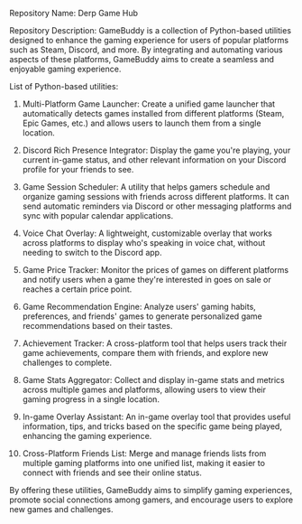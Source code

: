 Repository Name: Derp Game Hub

Repository Description: GameBuddy is a collection of Python-based utilities designed to enhance the gaming experience for users of popular platforms such as Steam, Discord, and more. By integrating and automating various aspects of these platforms, GameBuddy aims to create a seamless and enjoyable gaming experience.

List of Python-based utilities:

1. Multi-Platform Game Launcher: Create a unified game launcher that automatically detects games installed from different platforms (Steam, Epic Games, etc.) and allows users to launch them from a single location.

2. Discord Rich Presence Integrator: Display the game you're playing, your current in-game status, and other relevant information on your Discord profile for your friends to see.

3. Game Session Scheduler: A utility that helps gamers schedule and organize gaming sessions with friends across different platforms. It can send automatic reminders via Discord or other messaging platforms and sync with popular calendar applications.

4. Voice Chat Overlay: A lightweight, customizable overlay that works across platforms to display who's speaking in voice chat, without needing to switch to the Discord app.

5. Game Price Tracker: Monitor the prices of games on different platforms and notify users when a game they're interested in goes on sale or reaches a certain price point.

6. Game Recommendation Engine: Analyze users' gaming habits, preferences, and friends' games to generate personalized game recommendations based on their tastes.

7. Achievement Tracker: A cross-platform tool that helps users track their game achievements, compare them with friends, and explore new challenges to complete.

8. Game Stats Aggregator: Collect and display in-game stats and metrics across multiple games and platforms, allowing users to view their gaming progress in a single location.

9. In-game Overlay Assistant: An in-game overlay tool that provides useful information, tips, and tricks based on the specific game being played, enhancing the gaming experience.

10. Cross-Platform Friends List: Merge and manage friends lists from multiple gaming platforms into one unified list, making it easier to connect with friends and see their online status.

By offering these utilities, GameBuddy aims to simplify gaming experiences, promote social connections among gamers, and encourage users to explore new games and challenges.
